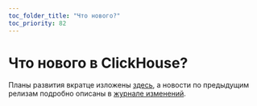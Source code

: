 ```yaml
---
toc_folder_title: "Что нового?"
toc_priority: 82
---
```


# Что нового в ClickHouse?

Планы развития вкратце изложены [здесь](extended-roadmap.md), а новости по предыдущим релизам подробно описаны в [журнале изменений](changelog/index.md).
